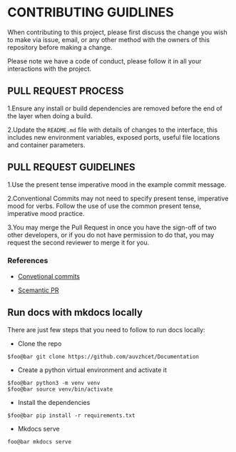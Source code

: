 # CONTRIBUTING GUIDLINES

When contributing to this project, please first discuss the change you wish to make via issue, email, or any other method with the owners of this repository before making a change.

Please note we have a code of conduct, please follow it in all your interactions with the project.

## PULL REQUEST PROCESS

1.Ensure any install or build dependencies are removed before the end of the layer when doing a build.

2.Update the `README.md` file with details of changes to the interface, this includes new environment variables, exposed ports, useful file locations and container parameters.

## PULL REQUEST GUIDELINES

1.Use the present tense imperative mood in the example commit message.

2.Conventional Commits may not need to specify present tense, imperative mood for verbs. Follow the use of use the common present tense, imperative mood practice.

3.You may merge the Pull Request in once you have the sign-off of two other developers, or if you do not have permission to do that, you may request the second reviewer to merge it for you.

### References

- [Convetional commits](https://www.conventionalcommits.org/en/v1.0.0/)

- [Scemantic PR](https://github.com/probot/semantic-pull-requests)

## Run docs with mkdocs locally

There are just few steps that you need to follow to run docs locally:

- Clone the repo

```console
$foo@bar git clone https://github.com/auvzhcet/Documentation
```

- Create a python virtual environment and activate it

```console
$foo@bar python3 -m venv venv
$foo@bar source venv/bin/activate
```

- Install the dependencies

```console
$foo@bar pip install -r requirements.txt
```

- Mkdocs serve

```console
foo@bar mkdocs serve
```

